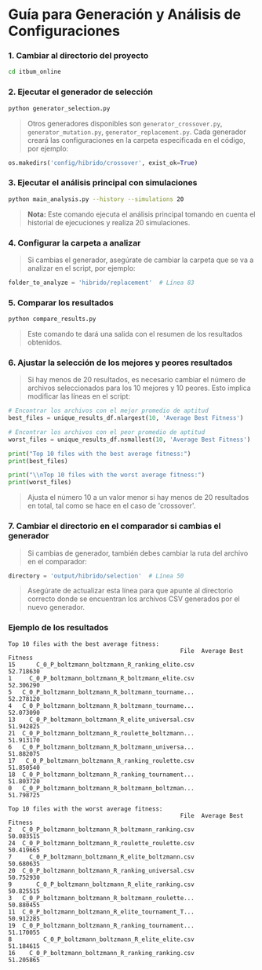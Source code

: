 # Guía para Generación y Análisis de Configuraciones

### 1. Cambiar al directorio del proyecto
```bash
cd itbum_online
```

### 2. Ejecutar el generador de selección
```bash
python generator_selection.py
```

> Otros generadores disponibles son `generator_crossover.py`, `generator_mutation.py`, `generator_replacement.py`. Cada generador creará las configuraciones en la carpeta especificada en el código, por ejemplo:
> 
```python
os.makedirs('config/hibrido/crossover', exist_ok=True)
```

### 3. Ejecutar el análisis principal con simulaciones
```bash
python main_analysis.py --history --simulations 20
```
> **Nota:** Este comando ejecuta el análisis principal tomando en cuenta el historial de ejecuciones y realiza 20 simulaciones.

### 4. Configurar la carpeta a analizar
> Si cambias el generador, asegúrate de cambiar la carpeta que se va a analizar en el script, por ejemplo:
> 
```python
folder_to_analyze = 'hibrido/replacement'  # Línea 83
```

### 5. Comparar los resultados
```bash
python compare_results.py
```

> Este comando te dará una salida con el resumen de los resultados obtenidos. 

### 6. Ajustar la selección de los mejores y peores resultados
> Si hay menos de 20 resultados, es necesario cambiar el número de archivos seleccionados para los 10 mejores y 10 peores. Esto implica modificar las líneas en el script:
> 
```python
# Encontrar los archivos con el mejor promedio de aptitud
best_files = unique_results_df.nlargest(10, 'Average Best Fitness')

# Encontrar los archivos con el peor promedio de aptitud
worst_files = unique_results_df.nsmallest(10, 'Average Best Fitness')

print("Top 10 files with the best average fitness:")
print(best_files)

print("\\nTop 10 files with the worst average fitness:")
print(worst_files)
```

> Ajusta el número 10 a un valor menor si hay menos de 20 resultados en total, tal como se hace en el caso de 'crossover'.

### 7. Cambiar el directorio en el comparador si cambias el generador
> Si cambias de generador, también debes cambiar la ruta del archivo en el comparador:
> 
```python
directory = 'output/hibrido/selection'  # Línea 50
```

> Asegúrate de actualizar esta línea para que apunte al directorio correcto donde se encuentran los archivos CSV generados por el nuevo generador.

### Ejemplo de los resultados
```
Top 10 files with the best average fitness:
                                                 File  Average Best Fitness
15      C_0_P_boltzmann_boltzmann_R_ranking_elite.csv             52.718630
1     C_0_P_boltzmann_boltzmann_R_boltzmann_elite.csv             52.306290
5   C_0_P_boltzmann_boltzmann_R_boltzmann_tourname...             52.278120
4   C_0_P_boltzmann_boltzmann_R_boltzmann_tourname...             52.073090
13    C_0_P_boltzmann_boltzmann_R_elite_universal.csv             51.942825
21  C_0_P_boltzmann_boltzmann_R_roulette_boltzmann...             51.913170
6   C_0_P_boltzmann_boltzmann_R_boltzmann_universa...             51.882075
17   C_0_P_boltzmann_boltzmann_R_ranking_roulette.csv             51.850540
18  C_0_P_boltzmann_boltzmann_R_ranking_tournament...             51.803720
0   C_0_P_boltzmann_boltzmann_R_boltzmann_boltzman...             51.798725

Top 10 files with the worst average fitness:
                                                 File  Average Best Fitness
2   C_0_P_boltzmann_boltzmann_R_boltzmann_ranking.csv             50.083515
24  C_0_P_boltzmann_boltzmann_R_roulette_roulette.csv             50.419665
7     C_0_P_boltzmann_boltzmann_R_elite_boltzmann.csv             50.680635
20  C_0_P_boltzmann_boltzmann_R_ranking_universal.csv             50.752930
9       C_0_P_boltzmann_boltzmann_R_elite_ranking.csv             50.825515
3   C_0_P_boltzmann_boltzmann_R_boltzmann_roulette...             50.880455
11  C_0_P_boltzmann_boltzmann_R_elite_tournament_T...             50.912285
19  C_0_P_boltzmann_boltzmann_R_ranking_tournament...             51.170055
8         C_0_P_boltzmann_boltzmann_R_elite_elite.csv             51.184615
16    C_0_P_boltzmann_boltzmann_R_ranking_ranking.csv             51.205865

